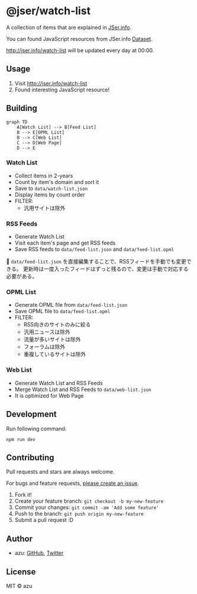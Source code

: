 # @jser/watch-list

A collection of items that are explained in [JSer.info][].

You can found JavaScript resources from JSer.info [Dataset](https://github.com/jser/dataset).

<http://jser.info/watch-list> will be updated every day at 00:00.

## Usage

1. Visit <http://jser.info/watch-list>
2. Found interesting JavaScript resource!

## Building

```mermaid
graph TD
    A[Watch List] --> B[Feed List]
    B --> E[OPML List]
    B --> C[Web List]
    C --> D[Web Page]
    D --> E
```

### Watch List

- Collect items in 2-years
- Count by item's domain and sort it
- Save to `data/watch-list.json`
- Display items by count order
- FILTER: 
  - 汎用サイトは除外

### RSS Feeds

- Generate Watch List
- Visit each item's page and get RSS feeds
- Save RSS feeds to `data/feed-list.json` and `data/feed-list.opml`

📝 `data/feed-list.json` を直接編集することで、RSSフィードを手動でも変更できる。
更新時は一度入ったフィードはずっと残るので、変更は手動で対応する必要がある。

### OPML List

- Generate OPML file from `data/feed-list.json`
- Save OPML file to `data/feed-list.opml`
- FILTER: 
  - RSS向きのサイトのみに絞る 
  - 汎用ニュースは除外
  - 流量が多いサイトは除外
  - フォーラムは除外
  - 重複しているサイトは除外

### Web List

- Generate Watch List and RSS Feeds
- Merge Watch List and RSS Feeds to `data/web-list.json`
- It is optimized for Web Page

## Development

Run following command:

```
npm run dev
```

## Contributing

Pull requests and stars are always welcome.

For bugs and feature requests, [please create an issue](https://github.com/jser/watch-list/issues).

1. Fork it!
2. Create your feature branch: `git checkout -b my-new-feature`
3. Commit your changes: `git commit -am 'Add some feature'`
4. Push to the branch: `git push origin my-new-feature`
5. Submit a pull request :D

## Author

- azu: [GitHub](https://github.com/azu), [Twitter](https://twitter.com/azu_re)

## License

MIT © azu

[JSer.info]: https://jser.info
